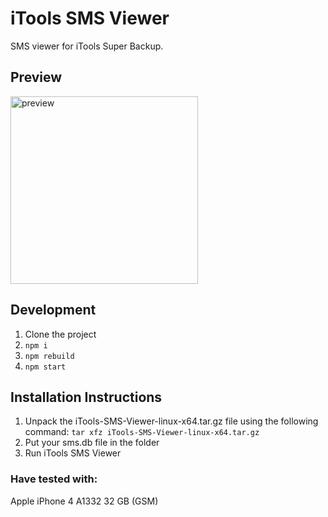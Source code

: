 # iTools SMS Viewer
SMS viewer for iTools Super Backup.

## Preview
<img src="https://rawgit.com/valsaven/itools-sms-viewer/master/preview.png" alt="preview" width="300">

## Development
1. Clone the project
2. `npm i`
3. `npm rebuild`
4. `npm start`

## Installation Instructions
1. Unpack the iTools-SMS-Viewer-linux-x64.tar.gz file using the following command: ```tar xfz iTools-SMS-Viewer-linux-x64.tar.gz```
2. Put your sms.db file in the folder
3. Run iTools SMS Viewer

### Have tested with:
Apple iPhone 4 A1332 32 GB (GSM)
